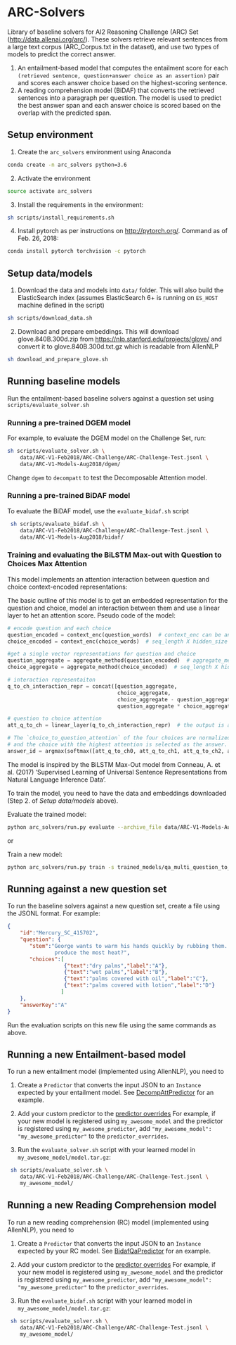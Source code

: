 # ARC-Solvers
Library of baseline solvers for AI2 Reasoning Challenge (ARC) Set (http://data.allenai.org/arc/).
These solvers retrieve relevant sentences from a large text corpus (ARC_Corpus.txt in the
dataset), and use two types of models to predict the correct answer.
 1. An entailment-based model that computes the entailment score for each `(retrieved sentence,
 question+answer choice as an assertion)` pair and scores each answer choice based on the
 highest-scoring sentence.
 2. A reading comprehension model (BiDAF) that converts the retrieved sentences into a paragraph
 per question. The model is used to predict the best answer span and each answer choice is scored
  based on the overlap with the predicted span.
 
 ## Setup environment
 1. Create the `arc_solvers` environment using Anaconda
 
```bash
conda create -n arc_solvers python=3.6
```
 
 2. Activate the environment
 
```bash
source activate arc_solvers
```
 
 3. Install the requirements in the environment: 
 
```bash
sh scripts/install_requirements.sh
```
 
 4. Install pytorch as per instructions on <http://pytorch.org/>. Command as of Feb. 26, 2018:
 
```bash
conda install pytorch torchvision -c pytorch
```
  

 ## Setup data/models
 1. Download the data and models into `data/` folder. This will also build the ElasticSearch
 index (assumes ElasticSearch 6+ is running on `ES_HOST` machine defined in the script)
```bash
sh scripts/download_data.sh
```

 2. Download and prepare embeddings. This will download glove.840B.300d.zip from https://nlp.stanford.edu/projects/glove/ and 
 convert it to glove.840B.300d.txt.gz which is readable from AllenNLP
```bash
sh download_and_prepare_glove.sh
```

 
## Running baseline models
Run the entailment-based baseline solvers against a question set using `scripts/evaluate_solver.sh`

### Running a pre-trained DGEM model
For example, to evaluate the DGEM model on the Challenge Set, run:
```bash
sh scripts/evaluate_solver.sh \
	data/ARC-V1-Feb2018/ARC-Challenge/ARC-Challenge-Test.jsonl \
	data/ARC-V1-Models-Aug2018/dgem/
```
Change `dgem` to `decompatt` to test the Decomposable Attention model.

### Running a pre-trained BiDAF model
To evaluate the BiDAF model, use the `evaluate_bidaf.sh` script
```bash
 sh scripts/evaluate_bidaf.sh \
    data/ARC-V1-Feb2018/ARC-Challenge/ARC-Challenge-Test.jsonl \
    data/ARC-V1-Models-Aug2018/bidaf/
```

### Training and evaluating the BiLSTM Max-out with Question to Choices Max Attention

This model implements an attention interaction between question and choice context-encoded representations:

The basic outline of this model is to get an embedded representation for the
question and choice, model an interaction between them and use a linear layer to het an attention score.
Pseudo code of the model:

```python
# encode question and each choice
question_encoded = context_enc(question_words)  # context_enc can be any AllenNLP supported context encoder or None. Bi-directional LSTM is used
choice_encoded = context_enc(choice_words)  # seq_length X hidden_size

#get a single vector representations for question and choice
question_aggregate = aggregate_method(question_encoded)  # aggregate_method can be max, min, avg. ``max`` is used.
choice_aggregate = aggregate_method(choice_encoded)  # seq_length X hidden_size

# interaction representaiton
q_to_ch_interaction_repr = concat([question_aggregate,
                                   choice_aggregate,
                                   choice_aggregate - question_aggregate,
                                   question_aggregate * choice_aggregate)  # 4 x hidden_size

# question to choice attention
att_q_to_ch = linear_layer(q_to_ch_interaction_repr)  # the output is a scalar value (size 1) for each question-to-choice interaction

# The `choice_to_question_attention` of the four choices are normalized using ``softmax``
# and the choice with the highest attention is selected as the answer.
answer_id = argmax(softmax([att_q_to_ch0, att_q_to_ch1, att_q_to_ch2, att_q_to_ch3]))

```

The model is inspired by the BiLSTM Max-Out model from Conneau, A. et al. (2017) ‘Supervised Learning of
Universal Sentence Representations from Natural Language Inference Data’.


To train the model, you need to have the data and embeddings downloaded (Step 2. of *Setup data/models* above).

Evaluate the trained model:
```bash
python arc_solvers/run.py evaluate --archive_file data/ARC-V1-Models-Aug2018/max_att/model.tar.gz --evaluation_data_file data/ARC-V1-Feb2018/ARC-Challenge/ARC-Challenge-Test.jsonl
```

or

Train a new model:
```bash
python arc_solvers/run.py train -s trained_models/qa_multi_question_to_choices/serialization/ arc_solvers/training_config/qa/multi_choice/reader_qa_multi_choice_max_att_ARC_Chellenge_full.json
```


## Running against a new question set

 To run the baseline solvers against a new question set, create a file using the JSONL format.
 For example:
```json
{
    "id":"Mercury_SC_415702",
    "question": {
       "stem":"George wants to warm his hands quickly by rubbing them. Which skin surface will
               produce the most heat?",
       "choices":[
                  {"text":"dry palms","label":"A"},
                  {"text":"wet palms","label":"B"},
                  {"text":"palms covered with oil","label":"C"},
                  {"text":"palms covered with lotion","label":"D"}
                 ]
    },
    "answerKey":"A"
}
```
  Run the evaluation scripts on this new file using the same commands as above.


 ## Running a new Entailment-based model
  To run a new entailment model (implemented using AllenNLP), you need to
   1. Create a `Predictor` that converts the input JSON to an `Instance` expected by your
   entailment model. See [DecompAttPredictor](arc_solvers/service/predictors/decompatt_qa_predictor.py)
   for an example.

   2. Add your custom predictor to the [predictor overrides](arc_solvers/commands/__init__.py#L8)
   For example, if your new model is registered using `my_awesome_model` and the predictor is
   registered using `my_awesome_predictor`, add `"my_awesome_model": "my_awesome_predictor"` to
   the `predictor_overrides`.

   3. Run the `evaluate_solver.sh` script with your learned model in `my_awesome_model/model.tar.gz`:

```bash
 sh scripts/evaluate_solver.sh \
    data/ARC-V1-Feb2018/ARC-Challenge/ARC-Challenge-Test.jsonl \
    my_awesome_model/
```

## Running a new Reading Comprehension model
 To run a new reading comprehension (RC) model (implemented using AllenNLP), you need to
   1. Create a `Predictor` that converts the input JSON to an `Instance` expected by your
   RC model. See [BidafQaPredictor](arc_solvers/service/predictors/bidaf_qa_predictor.py)
   for an example.

   2. Add your custom predictor to the [predictor overrides](arc_solvers/commands/__init__.py#L8)
   For example, if your new model is registered using `my_awesome_model` and the predictor is
   registered using `my_awesome_predictor`, add `"my_awesome_model": "my_awesome_predictor"` to
   the `predictor_overrides`.

   3. Run the `evaluate_bidaf.sh` script with your learned model in `my_awesome_model/model.tar.gz`:

```bash
 sh scripts/evaluate_solver.sh \
    data/ARC-V1-Feb2018/ARC-Challenge/ARC-Challenge-Test.jsonl \
    my_awesome_model/
```



